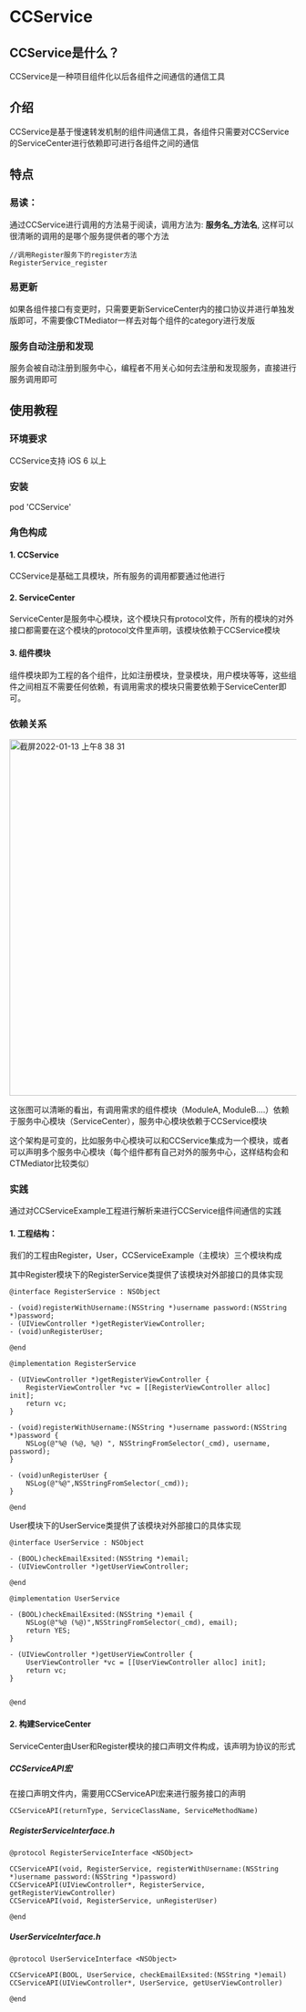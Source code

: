 # CCService
## CCService是什么？
CCService是一种项目组件化以后各组件之间通信的通信工具

## 介绍
CCService是基于慢速转发机制的组件间通信工具，各组件只需要对CCService的ServiceCenter进行依赖即可进行各组件之间的通信

## 特点

### 易读：
通过CCService进行调用的方法易于阅读，调用方法为: **服务名_方法名**, 这样可以很清晰的调用的是哪个服务提供者的哪个方法
```
//调用Register服务下的register方法
RegisterService_register
```

### 易更新
如果各组件接口有变更时，只需要更新ServiceCenter内的接口协议并进行单独发版即可，不需要像CTMediator一样去对每个组件的category进行发版

### 服务自动注册和发现
服务会被自动注册到服务中心，编程者不用关心如何去注册和发现服务，直接进行服务调用即可

## 使用教程

### 环境要求

CCService支持 iOS 6 以上

### 安装

pod 'CCService'

### 角色构成

#### 1. CCService
CCService是基础工具模块，所有服务的调用都要通过他进行

#### 2. ServiceCenter
ServiceCenter是服务中心模块，这个模块只有protocol文件，所有的模块的对外接口都需要在这个模块的protocol文件里声明，该模块依赖于CCService模块

#### 3. 组件模块
组件模块即为工程的各个组件，比如注册模块，登录模块，用户模块等等，这些组件之间相互不需要任何依赖，有调用需求的模块只需要依赖于ServiceCenter即可。

### 依赖关系

<img width="625" alt="截屏2022-01-13 上午8 38 31" src="https://user-images.githubusercontent.com/16182417/149245735-9a016d5e-7259-4a2b-9ff4-94ced1cb71b8.png">

这张图可以清晰的看出，有调用需求的组件模块（ModuleA, ModuleB....）依赖于服务中心模块（ServiceCenter），服务中心模块依赖于CCService模块

这个架构是可变的，比如服务中心模块可以和CCService集成为一个模块，或者可以声明多个服务中心模块（每个组件都有自己对外的服务中心，这样结构会和CTMediator比较类似）

### 实践
通过对CCServiceExample工程进行解析来进行CCService组件间通信的实践

#### 1. 工程结构：
我们的工程由Register，User，CCServiceExample（主模块）三个模块构成

其中Register模块下的RegisterService类提供了该模块对外部接口的具体实现

```
@interface RegisterService : NSObject

- (void)registerWithUsername:(NSString *)username password:(NSString *)password;
- (UIViewController *)getRegisterViewController;
- (void)unRegisterUser;

@end

@implementation RegisterService

- (UIViewController *)getRegisterViewController {
    RegisterViewController *vc = [[RegisterViewController alloc] init];
    return vc;
}

- (void)registerWithUsername:(NSString *)username password:(NSString *)password {
    NSLog(@"%@ (%@, %@) ", NSStringFromSelector(_cmd), username, password);
}

- (void)unRegisterUser {
    NSLog(@"%@",NSStringFromSelector(_cmd));
}

@end
```

User模块下的UserService类提供了该模块对外部接口的具体实现
```
@interface UserService : NSObject

- (BOOL)checkEmailExsited:(NSString *)email;
- (UIViewController *)getUserViewController;

@end

@implementation UserService

- (BOOL)checkEmailExsited:(NSString *)email {
    NSLog(@"%@ (%@)",NSStringFromSelector(_cmd), email);
    return YES;
}

- (UIViewController *)getUserViewController {
    UserViewController *vc = [[UserViewController alloc] init];
    return vc;
}


@end
```

#### 2. 构建ServiceCenter
ServiceCenter由User和Register模块的接口声明文件构成，该声明为协议的形式

##### CCServiceAPI宏
在接口声明文件内，需要用CCServiceAPI宏来进行服务接口的声明
```
CCServiceAPI(returnType, ServiceClassName, ServiceMethodName)
```


##### RegisterServiceInterface.h

```
@protocol RegisterServiceInterface <NSObject>

CCServiceAPI(void, RegisterService, registerWithUsername:(NSString *)username password:(NSString *)password)
CCServiceAPI(UIViewController*, RegisterService, getRegisterViewController)
CCServiceAPI(void, RegisterService, unRegisterUser)

@end
```

##### UserServiceInterface.h
```
@protocol UserServiceInterface <NSObject>

CCServiceAPI(BOOL, UserService, checkEmailExsited:(NSString *)email)
CCServiceAPI(UIViewController*, UserService, getUserViewController)

@end
```







